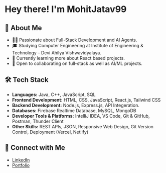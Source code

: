 # Hey there! I'm MohitJatav99

## 🙋 About Me
- 👨‍💻 Passionate about Full-Stack Development and AI Agents.
- 🎓 Studying Computer Engineering at Institute of Engineering & Technology – Devi Ahilya Vishwavidyalaya.
- 🌱 Currently learning more about React based projects.
- 🤝 Open to collaborating on full-stack as well as AI/ML projects.

## 🛠️ Tech Stack
- **Languages:** Java, C++, JavaScript, SQL  
- **Frontend Development:** HTML, CSS, JavaScript, React.js, Tailwind CSS  
- **Backend Development:** Node.js, Express.js, API Integeration.  
- **Databases:** Firebase Realtime Database, MySQL, MongoDB  
- **Developer Tools & Platforms:** IntelliJ IDEA, VS Code, Git & GitHub, Postman, Thunder Client  
- **Other Skills:** REST APIs, JSON, Responsive Web Design, Git Version Control, Deployment (Vercel, Netlify)

## 🤝 Connect with Me
- [LinkedIn](https://www.linkedin.com/in/mohit-jatav-6819a0260/)
- [Portfolio](https://mohit-portfolio-teal.vercel.app/)

